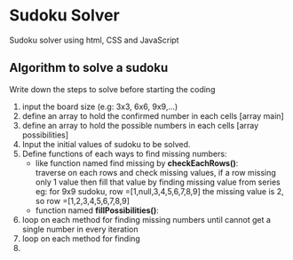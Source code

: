 # Sudoku Solver
Sudoku solver using html, CSS and JavaScript

## Algorithm to solve a sudoku
Write down the steps to solve before starting the coding

1. input the board size (e.g: 3x3, 6x6, 9x9,...)
1. define an array to hold the confirmed number in each cells [array main]
1. define an array to hold the possible numbers in each cells [array possibilities]
1. Input the initial values of sudoku to be solved.
1. Define functions of each ways to find missing numbers:
    - like function named find missing by **checkEachRows()**:   
    traverse on each rows and check missing values, if a row missing only 1 value then fill that value by finding missing value from series
    eg: for 9x9 sudoku, row =[1,null,3,4,5,6,7,8,9]
    the missing value is 2, so row =[1,2,3,4,5,6,7,8,9]
    - function named **fillPossibilities()**:  
1. loop on each method for finding missing numbers until cannot get a single number in every iteration
1. loop on each method for finding
1. 
